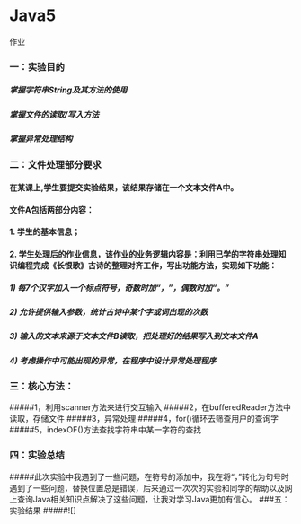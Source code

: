 # Java5
作业
### 一：实验目的
##### 掌握字符串String及其方法的使用
##### 掌握文件的读取/写入方法
##### 掌握异常处理结构
### 二：文件处理部分要求
#### 在某课上,学生要提交实验结果，该结果存储在一个文本文件A中。
#### 文件A包括两部分内容：
#### 1.	学生的基本信息；
#### 2.	学生处理后的作业信息，该作业的业务逻辑内容是：利用已学的字符串处理知识编程完成《长恨歌》古诗的整理对齐工作，写出功能方法，实现如下功能：
##### 1)	每7个汉字加入一个标点符号，奇数时加“，”，偶数时加“。”
##### 2)	允许提供输入参数，统计古诗中某个字或词出现的次数
##### 3)	输入的文本来源于文本文件B读取，把处理好的结果写入到文本文件A
##### 4)	考虑操作中可能出现的异常，在程序中设计异常处理程序
### 三：核心方法：
#####1，利用scanner方法来进行交互输入
#####2，在bufferedReader方法中读取，存储文件
#####3，异常处理
#####4，for()循环去筛查用户的查询字
#####5，indexOF()方法查找字符串中某一字符的查找
### 四：实验总结
#####此次实验中我遇到了一些问题，在符号的添加中，我在将“，”转化为句号时遇到了一些问题，替换位置总是错误，后来通过一次次的实验和同学的帮助以及网上查询Java相关知识点解决了这些问题，让我对学习Java更加有信心。
###五：实验结果
#####![]
